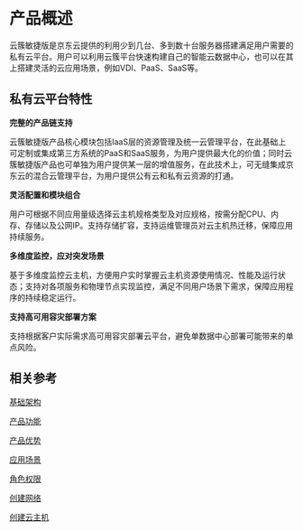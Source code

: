 # 产品概述

云簇敏捷版是京东云提供的利用少到几台、多到数十台服务器搭建满足用户需要的私有云平台。用户可以利用云簇平台快速构建自己的智能云数据中心，也可以在其上搭建灵活的云应用场景，例如VDI、PaaS、SaaS等。



## 私有云平台特性

**完整的产品链支持**

云簇敏捷版产品核心模块包括IaaS层的资源管理及统一云管理平台，在此基础上可定制或集成第三方系统的PaaS和SaaS服务，为用户提供最大化的价值；同时云簇敏捷版产品也可单独为用户提供某一层的增值服务，在此技术上，可无缝集成京东云的混合云管理平台，为用户提供公有云和私有云资源的打通。

**灵活配置和模块组合**

用户可根据不同应用量级选择云主机规格类型及对应规格，按需分配CPU、内存、存储以及公网IP。支持存储扩容，支持运维管理员对云主机热迁移，保障应用持续服务。

**多维度监控，应对突发场景**

基于多维度监控云主机，方便用户实时掌握云主机资源使用情况、性能及运行状态；支持对各项服务和物理节点实现监控，满足不同用户场景下需求，保障应用程序的持续稳定运行。

**支持高可用容灾部署方案**

支持根据客户实际需求高可用容灾部署云平台，避免单数据中心部署可能带来的单点风险。



## 相关参考

[基础架构](../../../../Introduction/Basic-Infrastructure.md)

[产品功能](<https://github.com/jdcloudcom/cn/blob/cn-jdstack-agility/documentation/Proprietary-Cloud/JDStack-Agility/Introduction/Features.md>)

[产品优势](<https://github.com/jdcloudcom/cn/blob/cn-jdstack-agility/documentation/Proprietary-Cloud/JDStack-Agility/Introduction/Benefits.md>)

[应用场景](<https://github.com/jdcloudcom/cn/blob/cn-jdstack-agility/documentation/Proprietary-Cloud/JDStack-Agility/Introduction/Application-Scenarios.md>)

[角色权限](<https://github.com/jdcloudcom/cn/blob/cn-jdstack-agility/documentation/Proprietary-Cloud/JDStack-Agility/Getting-Started/Role-Permission.md>)

[创建网络](<https://github.com/jdcloudcom/cn/blob/cn-jdstack-agility/documentation/Proprietary-Cloud/JDStack-Agility/Getting-Started/Create-Network.md>)

[创建云主机](<https://github.com/jdcloudcom/cn/blob/cn-jdstack-agility/documentation/Proprietary-Cloud/JDStack-Agility/Getting-Started/Create-Instance.md>)

